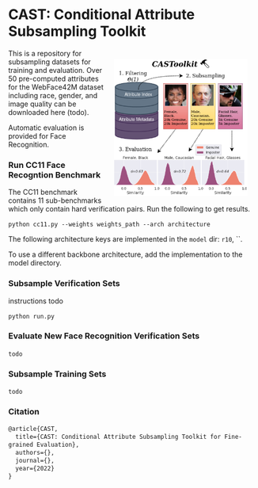 # CAST: Conditional Attribute Subsampling Toolkit
<img align="right" src="assets/overview.png" style="margin:20px 20px 0px 20px" width="270"/> This is a repository for subsampling datasets for training and evaluation. Over 50 pre-computed attributes for the WebFace42M dataset including race, gender, and image quality can be downloaded here (todo).

Automatic evaluation is provided for Face Recognition.


### Run CC11 Face Recogntion Benchmark
The CC11 benchmark contains 11 sub-benchmarks which only contain hard verification pairs. Run the following to get results.
```
python cc11.py --weights weights_path --arch architecture
```
The following architecture keys are implemented in the `model` dir: `r10`, ``.

To use a different backbone architecture, add the implementation to the model directory.

### Subsample Verification Sets
instructions todo
```
python run.py
```

### Evaluate New Face Recognition Verification Sets
```todo```

### Subsample Training Sets
```todo```

### Citation
```
@article{CAST,
  title={CAST: Conditional Attribute Subsampling Toolkit for Fine-grained Evaluation},
  authors={},
  journal={},
  year={2022}
}
